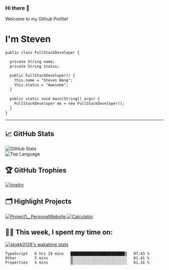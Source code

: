 ### Hi there 👋

<!--
**skykk0128/skykk0128** is a ✨ _special_ ✨ repository because its `README.md` (this file) appears on your GitHub profile.

Here are some ideas to get you started:

- 🔭 I’m currently working on ...
- 🌱 I’m currently learning ...
- 👯 I’m looking to collaborate on ...
- 🤔 I’m looking for help with ...
- 💬 Ask me about ...
- 📫 How to reach me: ...
- 😄 Pronouns: ...
- ⚡ Fun fact: ...
-->
Welcome to my Github Profile!

<h1>I'm Steven</h1>

```diff
public class FullStackDeveloper {

  private String name;
  private String status;

  public FullStackDeveloper() {
    this.name = "Steven Wang";
    this.status = "Awesome";
  }
  
  public static void main(String[] args) {
    FullStackDeveloper me = new FullStackDeveloper();
  }
}
```
<hr>

## &#x1f4c8; GitHub Stats

<p align="left">
    <img alt = "GitHub Stats" src="https://github-readme-stats.vercel.app/api?username=skykk0128&show_icons=true&theme=dracula">
    <br>
    <img alt = "Top Language" src="https://github-readme-stats.vercel.app/api/top-langs/?username=skykk0128&hide=html&theme=dracula"
</p>

## 🏆 GitHub Trophies

[![trophy](https://github-profile-trophy.vercel.app/?username=skykk0128&theme=nord&column=7)](https://github.com/ryo-ma/github-profile-trophy)


## 🗂️ Highlight Projects

<a href="https://github.com/skykk0128/Project1__PersonalWebsite">
  <img align="center" src="https://github-readme-stats.vercel.app/api/pin/?username=skykk0128&repo=Project1__PersonalWebsite&show_icons=true&line_height=27&theme=nord" alt="Project1__PersonalWebsite" />
</a>

<a href="https://github.com/skykk0128/Calculator">
  <img align="center" src="https://github-readme-stats.vercel.app/api/pin/?username=skykk0128&repo=Calculator&show_icons=true&line_height=27&theme=nord" alt="Calculator" />
</a>

## 👨‍💻 This week, I spent my time on:

[![skykk0128's wakatime stats](https://github-readme-stats.vercel.app/api/wakatime?username=skykk0128&line_height=27&theme=nord)](https://github.com/anuraghazra/github-readme-stats)
  
<!--START_SECTION:waka-->
```text
TypeScript   6 hrs 29 mins   ████████████████████████▒   97.43 % 
Other        5 mins          ▒░░░░░░░░░░░░░░░░░░░░░░░░   01.41 % 
Properties   4 mins          ▒░░░░░░░░░░░░░░░░░░░░░░░░   01.16 % 
```
<!--END_SECTION:waka-->

